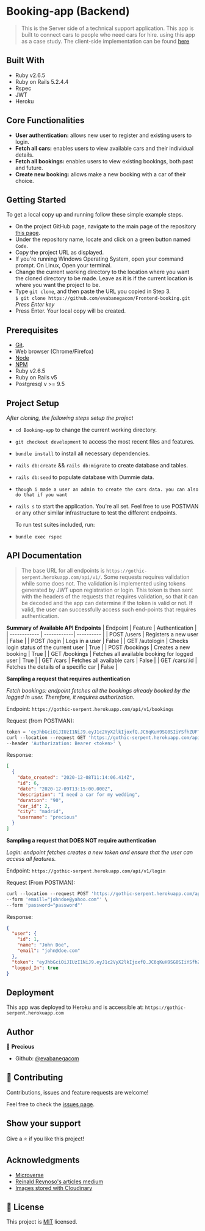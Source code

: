 # Booking-app (Backend)

> This is the Server side of a technical support application. This app is built to connect cars to people who need cars for hire. using this app as a case study. The client-side implementation can be found [here](https://github.com/evabanegacom/Frontend-booking.git)

## Built With

- Ruby v2.6.5
- Ruby on Rails 5.2.4.4
- Rspec
- JWT
- Heroku

## Core Functionalities

- **User authentication:** allows new user to register and existing users to login.
- **Fetch all cars:** enables users to view available cars and their individual details.
- **Fetch all bookings:** enables users to view existing bookings, both past and future.
- **Create new booking:** allows make a new booking with a car of their choice.

## Getting Started

To get a local copy up and running follow these simple example steps.

- On the project GitHub page, navigate to the main page of the repository [this page](https://github.com/evabanegacom/Frontend-booking.git).
- Under the repository name, locate and click on a green button named `Code`.
- Copy the project URL as displayed.
- If you're running Windows Operating System, open your command prompt. On Linux, Open your terminal.
- Change the current working directory to the location where you want the cloned directory to be made. Leave as it is if the current location is where you want the project to be.
- Type `git clone`, and then paste the URL you copied in Step 3.<br>
  `$ git clone https://github.com/evabanegacom/Frontend-booking.git` <em>Press Enter key</em><br>
- Press Enter. Your local copy will be created.

## Prerequisites

- [Git](https://gist.github.com/derhuerst/1b15ff4652a867391f03).
- Web browser (Chrome/Firefox)
- [Node](https://nodejs.org/en/)
- [NPM](https://www.npmjs.com/get-npm)
- Ruby v2.6.5
- Ruby on Rails v5
- Postgresql v >= 9.5

## Project Setup

_After cloning, the following steps setup the project_

- `cd Booking-app` to change the current working directory.
- `git checkout development` to access the most recent files and features.
- `bundle install` to install all necessary dependencies.
- `rails db:create` && `rails db:migrate` to create database and tables.
- `rails db:seed` to populate database with Dummie data.
- `though i made a user an admin to create the cars data. you can also do that if you want`
- `rails s` to start the application. You're all set.
  Feel free to use POSTMAN or any other similar infrastructure to test the different endpoints.

  To run test suites included, run:

- `bundle exec rspec`

## API Documentation

> The base URL for all endpoints is `https://gothic-serpent.herokuapp.com/api/v1/`. Some requests requires validation while some does not. The validation is implemented using tokens generated by JWT upon registration or login. This token is then sent with the headers of the requests that requires validation, so that it can be decoded and the app can determine if the token is valid or not. If valid, the user can successfully access such end-points that requires authentication.

**Summary of Available API Endpoints**
| Endpoint | Feature | Authentication |
| ------------ | ------------| ---------- |
| POST /users | Registers a new user | False |
| POST /login | Logs in a user | False |
| GET /autologin | Checks login status of the current user | True |
| POST /bookings | Creates a new booking | True |
| GET /bookings | Fetches all available booking for logged user | True |
| GET /cars | Fetches all available cars | False |
| GET /cars/:id | Fetches the details of a specific car | False |

**Sampling a request that requires authentication**

_Fetch bookings: endpoint fetches all the bookings already booked by the logged in user. Therefore, it requires authorization._

Endpoint: `https://gothic-serpent.herokuapp.com/api/v1/bookings`

Request (from POSTMAN):

```js
token = 'eyJhbGciOiJIUzI1NiJ9.eyJ1c2VyX2lkIjoxfQ.JC6qKuH9SG0SIiYSfhZUFTtirxN9Q47buLk0DPFFFzE'
curl --location --request GET 'https://gothic-serpent.herokuapp.com/api/v1/bookings' \
--header 'Authorization: Bearer <token>' \
```

Response:

```json
[
  {
    "date_created": "2020-12-08T11:14:06.414Z",
    "id": 6,
    "date": "2020-12-09T13:15:00.000Z",
    "description": "I need a car for my wedding",
    "duration": "90",
    "car_id": 2,
    "city": "madrid",
    "username": "precious"
  }
]
```

**Sampling a request that DOES NOT require authentication**

_Login: endpoint fetches creates a new token and ensure that the user can access all features._

Endpoint: `https://gothic-serpent.herokuapp.com/api/v1/login`

Request (From POSTMAN):

```js
curl --location --request POST 'https://gothic-serpent.herokuapp.com/api/v1/login' \
--form 'emaill="johndoe@yahoo.com"' \
--form 'password="password"'
```

Response:

```json
{
  "user": {
    "id": 1,
    "name": "John Doe",
    "email": "john@doe.com"
  },
  "token": "eyJhbGciOiJIUzI1NiJ9.eyJ1c2VyX2lkIjoxfQ.JC6qKuH9SG0SIiYSfhZUFTtirxN9Q47buLk0DPFFFzE",
  "logged_In": true
}
```

## Deployment

This app was deployed to Heroku and is accessible at: `https://gothic-serpent.herokuapp.com`

## Author

👤 **Precious**

- Github: [@evabanegacom](https://github.com/evabanegacom)

## 🤝 Contributing

Contributions, issues and feature requests are welcome!

Feel free to check the [issues page](https://github.com/evabanegacom/Booking-app/issues/).

## Show your support

Give a ⭐️ if you like this project!

## Acknowledgments

- [Microverse](https://.microverse.org/)
- [Reinald Reynoso's articles medium](https://medium.com/better-programming/build-a-rails-api-with-jwt-61fb8a52d833)
- [Images stored with Cloudinary](https://cloudinary.com/)

## 📝 License

This project is [MIT](/LICENSE) licensed.